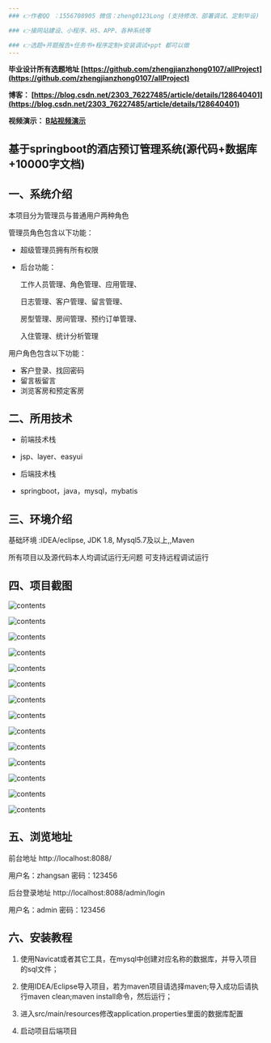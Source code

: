 ```yaml
---
### 👉作者QQ ：1556708905 微信：zheng0123Long (支持修改、部署调试、定制毕设)

### 👉接网站建设、小程序、H5、APP、各种系统等

### 👉选题+开题报告+任务书+程序定制+安装调试+ppt 都可以做
---
```


**毕业设计所有选题地址 [https://github.com/zhengjianzhong0107/allProject](https://github.com/zhengjianzhong0107/allProject)**

**博客：
[https://blog.csdn.net/2303_76227485/article/details/128640401](https://blog.csdn.net/2303_76227485/article/details/128640401)**

**视频演示：
[B站视频演示](https://www.bilibili.com/video/BV1jG411N7iw)**

## 基于springboot的酒店预订管理系统(源代码+数据库+10000字文档)

## 一、系统介绍

本项目分为管理员与普通用户两种角色

管理员角色包含以下功能：

- 超级管理员拥有所有权限  

- 后台功能：
  
  工作人员管理、角色管理、应用管理、
  
  日志管理、客户管理、留言管理、
  
  房型管理、房间管理、预约订单管理、
  
  入住管理、统计分析管理

用户角色包含以下功能：

- 客户登录、找回密码
- 留言板留言
- 浏览客房和预定客房

## 二、所用技术

- 前端技术栈

- jsp、layer、easyui

- 后端技术栈

- springboot，java，mysql，mybatis

## 三、环境介绍

基础环境 :IDEA/eclipse, JDK 1.8, Mysql5.7及以上,,Maven

所有项目以及源代码本人均调试运行无问题 可支持远程调试运行

## 四、项目截图

![contents](./picture/picture1.png)

![contents](./picture/picture2.png)

![contents](./picture/picture3.png)

![contents](./picture/picture4.png)

![contents](./picture/picture5.png)

![contents](./picture/picture6.png)

![contents](./picture/picture7.png)

![contents](./picture/picture8.png)

![contents](./picture/picture9.png)

![contents](./picture/picture10.png)

![contents](./picture/picture11.png)

![contents](./picture/picture12.png)

![contents](./picture/picture13.png)

![contents](./picture/picture14.png)

## 五、浏览地址

前台地址    http://localhost:8088/

用户名：zhangsan   密码：123456

后台登录地址  http://localhost:8088/admin/login

用户名：admin   密码：123456

## 六、安装教程

1. 使用Navicat或者其它工具，在mysql中创建对应名称的数据库，并导入项目的sql文件；

2. 使用IDEA/Eclipse导入项目，若为maven项目请选择maven;导入成功后请执行maven clean;maven install命令，然后运行；

3. 进入src/main/resources修改application.properties里面的数据库配置

4. 启动项目后端项目 
